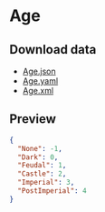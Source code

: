 # Age

## Download data

- [Age.json](./Age.json)
- [Age.yaml](./Age.yaml)
- [Age.xml](./Age.xml)

## Preview

```json
{
  "None": -1,
  "Dark": 0,
  "Feudal": 1,
  "Castle": 2,
  "Imperial": 3,
  "PostImperial": 4
}

```
